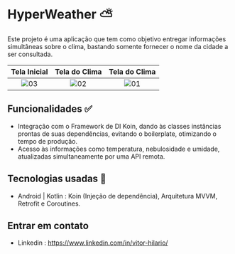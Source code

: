 
# HyperWeather ⛅

Este projeto é uma aplicação que tem como objetivo entregar informações simultâneas sobre o clima, bastando somente fornecer o nome da cidade a ser consultada.

| Tela Inicial | Tela do Clima | Tela do Clima |
| :--------------------: | :--------------------: | :--------------------: |
| ![03](https://user-images.githubusercontent.com/81326138/224169643-2e06eb09-2ef5-4bc3-bede-8da4383447b4.jpg) | ![02](https://user-images.githubusercontent.com/81326138/224169741-a446a6d9-9acc-4d34-84b2-df7429b3f12b.jpg) | ![01](https://user-images.githubusercontent.com/81326138/224169895-3ecdc16f-88ef-4b2d-b34c-fcffc298f147.jpg) |

## Funcionalidades ✅
- Integração com o Framework de DI Koin, dando às classes instâncias prontas de suas dependências, evitando o boilerplate, otimizando o tempo de produção.
- Acesso às informações como temperatura, nebulosidade e umidade, atualizadas simultaneamente por uma API remota.

## Tecnologias usadas 🚀
- Android | Kotlin : Koin (Injeção de dependência), Arquitetura MVVM, Retrofit e Coroutines.

## Entrar em contato 
- Linkedin : https://www.linkedin.com/in/vitor-hilario/
